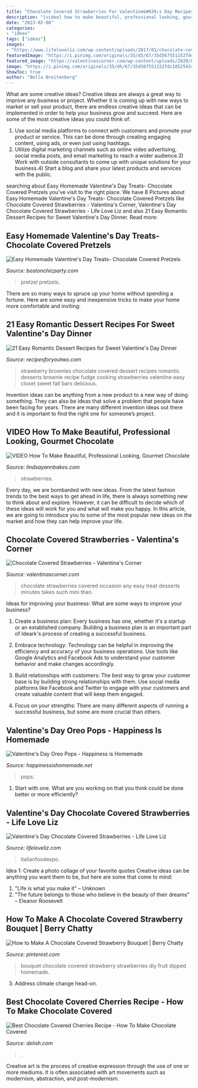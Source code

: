 ```yaml
---
title: "Chocolate Covered Strawberries For Valentine&#039;s Day Recipes - Bouquet Chocolate Covered Strawberry Strawberries Diy Fruit Dipped Homemade"
description: "{video} how to make beautiful, professional looking, gourmet chocolate"
date: "2023-02-08"
categories:
- "ideas"
tags: ["ideas"]
images:
- "https://www.lifeloveliz.com/wp-content/uploads/2017/01/chocolate-covered-strawberries-7-575x1024.jpg"
featuredImage: "https://i.pinimg.com/originals/35/d5/67/35d567551152fdc185254343b1aa4515.jpg"
featured_image: "https://valentinascorner.com/wp-content/uploads/2020/02/Chocolate-Covered-Strawberries-1-2.jpg"
image: "https://i.pinimg.com/originals/35/d5/67/35d567551152fdc185254343b1aa4515.jpg"
ShowToc: true
author: "Bella Breitenberg"
---
```



What are some creative ideas?
Creative ideas are always a great way to improve any business or project. Whether it is coming up with new ways to market or sell your product, there are endless creative ideas that can be implemented in order to help your business grow and succeed. Here are some of the most creative ideas you could think of:
1) Use social media platforms to connect with customers and promote your product or service. This can be done through creating engaging content, using ads, or even just using hashtags.
2) Utilize digital marketing channels such as online video advertising, social media posts, and email marketing to reach a wider audience.3) Work with outside consultants to come up with unique solutions for your business.4) Start a blog and share your latest products and services with the public.

	

		
searching about Easy Homemade Valentine&#039;s Day Treats- Chocolate Covered Pretzels you've visit to the right place. We have 8 Pictures about Easy Homemade Valentine&#039;s Day Treats- Chocolate Covered Pretzels like Chocolate Covered Strawberries - Valentina&#039;s Corner, Valentine&#039;s Day Chocolate Covered Strawberries - Life Love Liz and also 21 Easy Romantic Dessert Recipes for Sweet Valentine&#039;s Day Dinner. Read more:
		
    
## Easy Homemade Valentine&#039;s Day Treats- Chocolate Covered Pretzels

<img loading=lazy src="https://bostonchicparty.com/wp-content/uploads/2020/02/Easy-Homemade-Valentines-Day-Treats-Chocolate-Covered-Pretzels-Pretzel-MM-bites-Valentines-Day-Popcorn-Mix-10.jpg" onerror="this.onerror=null;this.src='https://tse2.mm.bing.net/th?id=OIP.HG---GWZN8lhe9UOV6Ja6QHaLH&amp;pid=15.1';" alt="Easy Homemade Valentine&#039;s Day Treats- Chocolate Covered Pretzels">

_Source: bostonchicparty.com_

>pretzel pretzels. 

	

There are so many ways to spruce up your home without spending a fortune. Here are some easy and inexpensive tricks to make your home more comfortable and inviting:

    
## 21 Easy Romantic Dessert Recipes For Sweet Valentine&#039;s Day Dinner

<img loading=lazy src="https://recipesforyoutwo.com/wp-content/uploads/2019/01/romantic-dessert-recipe-13.jpg" onerror="this.onerror=null;this.src='https://tse4.mm.bing.net/th?id=OIP.D27KPMY7r0IYSFEdW06TQgHaLH&amp;pid=15.1';" alt="21 Easy Romantic Dessert Recipes for Sweet Valentine&#039;s Day Dinner">

_Source: recipesforyoutwo.com_

>strawberry brownies chocolate covered dessert recipes romantic desserts brownie recipe fudge cooking strawberries valentine easy closet sweet fall bars delicious. 

	

Invention ideas can be anything from a new product to a new way of doing something. They can also be ideas that solve a problem that people have been facing for years. There are many different invention ideas out there and it is important to find the right one for someone’s project.

    
## VIDEO How To Make Beautiful, Professional Looking, Gourmet Chocolate

<img loading=lazy src="https://2.bp.blogspot.com/-xFsaMAHC23g/U7Ix6RbMglI/AAAAAAAAHaQ/lccV4Lxf0xk/s1600/IMG_3157.JPG" onerror="this.onerror=null;this.src='https://tse4.mm.bing.net/th?id=OIP.z1Nvg37EnkwsWpgg3uGk_AHaFC&amp;pid=15.1';" alt="VIDEO How To Make Beautiful, Professional Looking, Gourmet Chocolate">

_Source: lindsayannbakes.com_

>strawberries. 

	

Every day, we are bombarded with new ideas. From the latest fashion trends to the best ways to get ahead in life, there is always something new to think about and explore. However, it can be difficult to decide which of these ideas will work for you and what will make you happy. In this article, we are going to introduce you to some of the most popular new ideas on the market and how they can help improve your life.

    
## Chocolate Covered Strawberries - Valentina&#039;s Corner

<img loading=lazy src="https://valentinascorner.com/wp-content/uploads/2020/02/Chocolate-Covered-Strawberries-1-2.jpg" onerror="this.onerror=null;this.src='https://tse4.mm.bing.net/th?id=OIP.9Nc5a7FQPbtL4NUXpPYSRwHaLH&amp;pid=15.1';" alt="Chocolate Covered Strawberries - Valentina&#039;s Corner">

_Source: valentinascorner.com_

>chocolate strawberries covered occasion any easy treat desserts minutes takes such mini than. 

	

Ideas for improving your business: What are some ways to improve your business?
1. Create a business plan: Every business has one, whether it's a startup or an established company. Building a business plan is an important part of Ideark's process of creating a successful business.
2. Embrace technology: Technology can be helpful in improving the efficiency and accuracy of your business operations. Use tools like Google Analytics and Facebook Ads to understand your customer behavior and make changes accordingly.

3. Build relationships with customers: The best way to grow your customer base is by building strong relationships with them. Use social media platforms like Facebook and Twitter to engage with your customers and create valuable content that will keep them engaged.

4. Focus on your strengths: There are many different aspects of running a successful business, but some are more crucial than others.

    
## Valentine&#039;s Day Oreo Pops - Happiness Is Homemade

<img loading=lazy src="https://www.happinessishomemade.net/wp-content/uploads/2016/01/Valentines-Day-Oreo-Pop-Treat.jpg" onerror="this.onerror=null;this.src='https://tse1.mm.bing.net/th?id=OIP.G9rASpl8a1OAmn35agJoJwHaKt&amp;pid=15.1';" alt="Valentine&#039;s Day Oreo Pops - Happiness is Homemade">

_Source: happinessishomemade.net_

>pops. 

	

1. Start with one. What are you working on that you think could be done better or more efficiently?

    
## Valentine&#039;s Day Chocolate Covered Strawberries - Life Love Liz

<img loading=lazy src="https://www.lifeloveliz.com/wp-content/uploads/2017/01/chocolate-covered-strawberries-7-575x1024.jpg" onerror="this.onerror=null;this.src='https://tse2.mm.bing.net/th?id=OIP.huLlta2jo1qg3Mla1rg8bAHaNM&amp;pid=15.1';" alt="Valentine&#039;s Day Chocolate Covered Strawberries - Life Love Liz">

_Source: lifeloveliz.com_

>italianfoodexpo. 

	

Idea 1: Create a photo collage of your favorite quotes
Creative ideas can be anything you want them to be, but here are some that come to mind: 

1. "Life is what you make it" – Unknown
2. "The future belongs to those who believe in the beauty of their dreams" – Eleanor Roosevelt

    
## How To Make A Chocolate Covered Strawberry Bouquet | Berry Chatty

<img loading=lazy src="https://i.pinimg.com/originals/35/d5/67/35d567551152fdc185254343b1aa4515.jpg" onerror="this.onerror=null;this.src='https://tse4.mm.bing.net/th?id=OIP.jYJEAnbMySE8ykjau24XKAHaFj&amp;pid=15.1';" alt="How to Make A Chocolate Covered Strawberry Bouquet | Berry Chatty">

_Source: pinterest.com_

>bouquet chocolate covered strawberry strawberries diy fruit dipped homemade. 

	

3. Address climate change head-on. 

    
## Best Chocolate Covered Cherries Recipe - How To Make Chocolate Covered

<img loading=lazy src="https://hips.hearstapps.com/hmg-prod.s3.amazonaws.com/images/chocolate-covered-maraschino-cherries-horizontal-243-1547646518.jpg?crop=1.00xw:0.752xh;0,0.197xh&amp;resize=1200:*" onerror="this.onerror=null;this.src='https://tse4.mm.bing.net/th?id=OIP.YpI5wFENmasO9YkOkeIq_gHaDt&amp;pid=15.1';" alt="Best Chocolate Covered Cherries Recipe - How To Make Chocolate Covered">

_Source: delish.com_

>. 

	

Creative art is the process of creative expression through the use of one or more mediums. It is often associated with art movements such as modernism, abstraction, and post-modernism.

